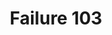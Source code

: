 ---
title: Failure 103
description: "Failure of Success Criterion 4.1.3 due to providing status messages that cannot be programmatically determined through role or properties"
url: https://www.w3.org/WAI/WCAG21/Techniques/failures/F103
---